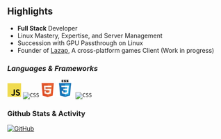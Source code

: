 ## Highlights
- **Full Stack** Developer
- Linux Mastery, Expertise, and Server Management
- Succession with GPU Passthrough on Linux 
- Founder of [Lazap](https://github.com/DashCruft-Nation/lazap), A cross-platform games Client (Work in progress)
 
 
### _Languages & Frameworks_

<code>![JavaScript][javascript]</code>
<code><img src="http://rust-lang.org/logos/rust-logo-512x512.png" alt="CSS" width="39" height="39"></code>
<code>![HTML][html]</code>
<code><img src="https://raw.githubusercontent.com/devicons/devicon/master/icons/css3/css3-original-wordmark.svg" alt="CSS" width="40" height="40"></code>
<code><img src="https://upload.wikimedia.org/wikipedia/commons/thumb/9/95/Vue.js_Logo_2.svg/1200px-Vue.js_Logo_2.svg.png" alt="CSS" width="34" height="34"></code>


### Github Stats & Activity
[![GitHub](https://github-readme-stats.vercel.app/api?username=DashCruft&theme=tokyonight)](https://github.com/DashCruft)

[javascript]: https://raw.githubusercontent.com/ElCholoGamer/ElCholoGamer/master/icons/javascript.png
[node]: https://raw.githubusercontent.com/ElCholoGamer/ElCholoGamer/master/icons/node.png
[html]: https://raw.githubusercontent.com/ElCholoGamer/ElCholoGamer/master/icons/html.png
[csharp]: https://user-images.githubusercontent.com/59381835/144502978-498d9866-9df1-4420-9fef-a33003c184ed.png
[rust]: https://user-images.githubusercontent.com/59381835/144502978-498d9866-9df1-4420-9fef-a33003c184ed.png

